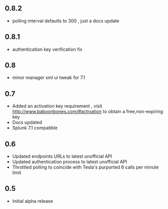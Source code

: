 0.8.2
-----
* polling interval defaults to 300 , just a docs update

0.8.1
-----
* authentication key verification fix

0.8
-----
* minor manager xml ui tweak for 7.1
                            
0.7
-----
* Added an activation key requirement , visit http://www.baboonbones.com/#activation to obtain a free,non-expiring key
* Docs updated
* Splunk 7.1 compatible

0.6
---
* Updated endpoints URLs to latest unofficial API
* Updated authentication process to latest unofficial API
* Throttled polling to coincide with Tesla's purported 6 calls per minute limit

0.5
---
* Initial alpha release